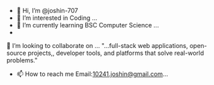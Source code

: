 - 👋 Hi, I’m @joshin-707
- 👀 I’m interested in Coding ...
- 🌱 I’m currently learning BSC Computer Science ...
- 
💞️ I’m looking to collaborate on ...
"...full-stack web applications, open-source projects,, developer tools, and platforms that solve real-world problems."

- 📫 How to reach me Email:10241.joshin@gmail.com...

  

<!---
joshin-707/joshin-707 is a ✨ special ✨ repository because its `README.md` (this file) appears on your GitHub profile.
You can click the Preview link to take a look at your changes.
--->
